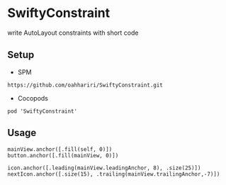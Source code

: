 # SwiftyConstraint

write AutoLayout constraints with short code 

## Setup
* SPM 

 ```
https://github.com/oahhariri/SwiftyConstraint.git
 ```
* Cocopods 

```
pod 'SwiftyConstraint'
```


## Usage

```
mainView.anchor([.fill(self, 0)])
button.anchor([.fill(mainView, 0)])
        
icon.anchor([.leading(mainView.leadingAnchor, 8), .size(25)])
nextIcon.anchor([.size(15), .trailing(mainView.trailingAnchor,-7)])        
```

